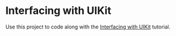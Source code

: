 # Interfacing with UIKit

Use this project to code along with the [Interfacing with UIKit](https://developer.apple.com/tutorials/swiftui/interfacing-with-uikit) tutorial.